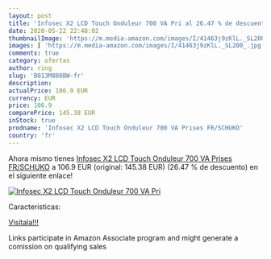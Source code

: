 ```yaml
---
layout: post
title: 'Infosec X2 LCD Touch Onduleur 700 VA Pri al 26.47 % de descuento'
date: 2020-05-22 22:48:02
thumbnailImage: 'https://m.media-amazon.com/images/I/41463j9zKlL._SL200_.jpg'
images: [ 'https://m.media-amazon.com/images/I/41463j9zKlL._SL200_.jpg' ]
comments: true
category: ofertas
author: ring
slug: 'B013M880BW-fr'
description:
actualPrice: 106.9 EUR
currency: EUR
price: 106.9
comparePrice: 145.38 EUR
inStock: true
prodname: 'Infosec X2 LCD Touch Onduleur 700 VA Prises FR/SCHUKO'
country: 'fr'
---
```


Ahora mismo tienes [Infosec X2 LCD Touch Onduleur 700 VA Prises FR/SCHUKO](https://www.amazon.fr/dp/B013M880BW/?tag=tolees0d-21) a 106.9 EUR (original: 145.38 EUR) (26.47 %  de descuento) en el siguiente enlace!

[![Infosec X2 LCD Touch Onduleur 700 VA Pri](https://m.media-amazon.com/images/I/41463j9zKlL._SL200_.jpg)](https://www.amazon.fr/dp/B013M880BW/?tag=tolees0d-21)

Características:


[Visítala!!!](https://www.amazon.fr/dp/B013M880BW/?tag=tolees0d-21)

Links participate in Amazon Associate program and might generate a comission on qualifying sales
